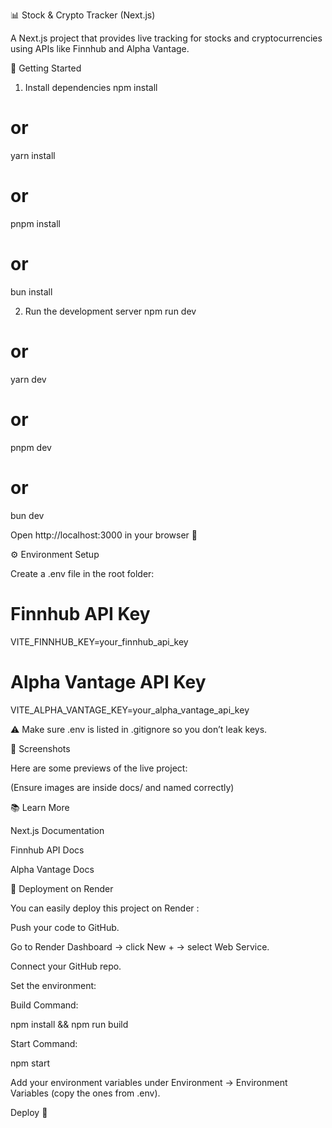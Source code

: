 📊 Stock & Crypto Tracker (Next.js)

A Next.js project that provides live tracking for stocks and cryptocurrencies using APIs like Finnhub and Alpha Vantage.

🚀 Getting Started
1. Install dependencies
npm install
# or
yarn install
# or
pnpm install
# or
bun install

2. Run the development server
npm run dev
# or
yarn dev
# or
pnpm dev
# or
bun dev


Open http://localhost:3000
 in your browser 🚀

⚙️ Environment Setup

Create a .env file in the root folder:

# Finnhub API Key
VITE_FINNHUB_KEY=your_finnhub_api_key

# Alpha Vantage API Key
VITE_ALPHA_VANTAGE_KEY=your_alpha_vantage_api_key


⚠️ Make sure .env is listed in .gitignore so you don’t leak keys.

📸 Screenshots

Here are some previews of the live project:






(Ensure images are inside docs/ and named correctly)

📚 Learn More

Next.js Documentation

Finnhub API Docs

Alpha Vantage Docs

🚀 Deployment on Render

You can easily deploy this project on Render
:

Push your code to GitHub.

Go to Render Dashboard → click New + → select Web Service.

Connect your GitHub repo.

Set the environment:

Build Command:

npm install && npm run build


Start Command:

npm start


Add your environment variables under Environment → Environment Variables (copy the ones from .env).

Deploy 🚀
